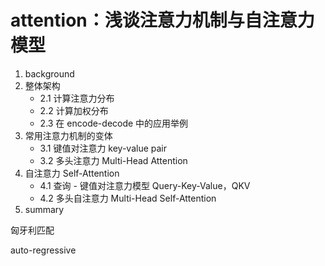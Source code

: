
# attention：浅谈注意力机制与自注意力模型


1. background
2. 整体架构
   - 2.1 计算注意力分布
   - 2.2 计算加权分布
   - 2.3 在 encode-decode 中的应用举例
3. 常用注意力机制的变体
   - 3.1 键值对注意力 key-value pair
   - 3.2 多头注意力 Multi-Head Attention
4. 自注意力 Self-Attention
   - 4.1 查询 - 键值对注意力模型 Query-Key-Value，QKV
   - 4.2 多头自注意力 Multi-Head Self-Attention
5. summary


匈牙利匹配

auto-regressive



